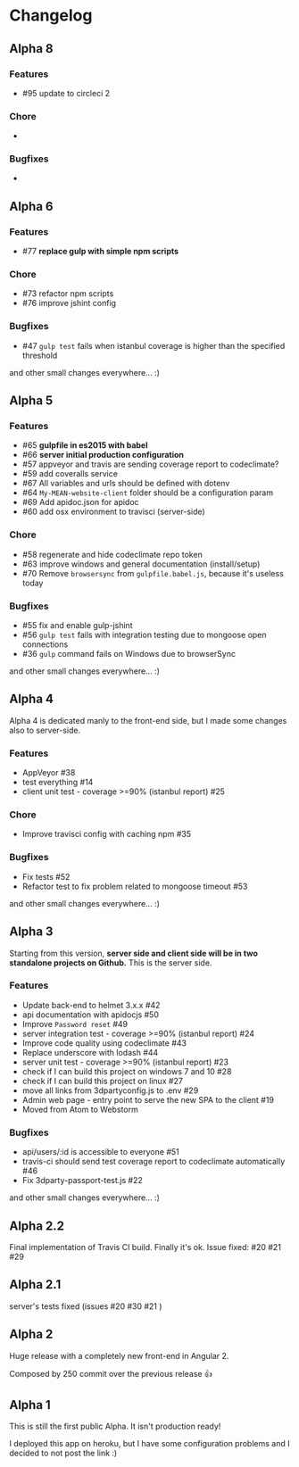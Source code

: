 # Changelog

## Alpha 8

### **Features**

- #95 update to circleci 2

### **Chore**
-

### **Bugfixes**
-


## Alpha 6

### **Features**

- #77 **replace gulp with simple npm scripts**

### **Chore**

- #73 refactor npm scripts
- #76 improve jshint config

### **Bugfixes**

- #47 `gulp test` fails when istanbul coverage is higher than the specified threshold

and other small changes everywhere... :)


## Alpha 5

### **Features**

- #65 **gulpfile in es2015 with babel**
- #66 **server initial production configuration**
- #57 appveyor and travis are sending coverage report to codeclimate?
- #59 add coveralls service
- #67 All variables and urls should be defined with dotenv
- #64 `My-MEAN-website-client` folder should be a configuration param
- #69 Add apidoc.json for apidoc
- #60 add osx environment to travisci (server-side)

### **Chore**

- #58 regenerate and hide codeclimate repo token
- #63 improve windows and general documentation (install/setup)
- #70 Remove `browsersync` from `gulpfile.babel.js`, because it's useless today

### **Bugfixes**

- #55 fix and enable gulp-jshint
- #56 `gulp test` fails with integration testing due to mongoose open connections
- #36 `gulp` command fails on Windows due to browserSync

and other small changes everywhere... :)


## Alpha 4

Alpha 4 is dedicated manly to the front-end side, but I made some changes also to server-side.

### **Features**

- AppVeyor #38
- test everything #14
- client unit test - coverage >=90% (istanbul report) #25

### **Chore**

- Improve travisci config with caching npm #35

### **Bugfixes**

- Fix tests #52
- Refactor test to fix problem related to mongoose timeout #53

and other small changes everywhere... :)


## Alpha 3

Starting from this version, **server side and client side will be in two standalone projects on Github.**
This is the server side.

### **Features**

- Update back-end to helmet 3.x.x #42
- api documentation with apidocjs #50
- Improve `Password reset` #49
- server integration test - coverage >=90% (istanbul report) #24
- Improve code quality using codeclimate #43
- Replace underscore with lodash #44
- server unit test - coverage >=90% (istanbul report) #23
- check if I can build this project on windows 7 and 10 #28
- check if I can build this project on linux #27
- move all links from 3dpartyconfig.js to .env #29
- Admin web page - entry point to serve the new SPA to the client #19
- Moved from Atom to Webstorm

### **Bugfixes**

- api/users/:id is accessible to everyone #51
- travis-ci should send test coverage report to codeclimate automatically #46
- Fix 3dparty-passport-test.js #22

and other small changes everywhere... :)


## Alpha 2.2

Final implementation of Travis CI build. Finally it's ok.
Issue fixed: #20 #21 #29


## Alpha 2.1

server's tests fixed (issues #20 #30 #21 )


## Alpha 2

Huge release with a completely new front-end in Angular 2.

Composed by 250 commit over the previous release 👍


## Alpha 1

This is still the first public Alpha.
It isn't production ready!

I deployed this app on heroku, but I have some configuration problems and I decided to not post the link :)